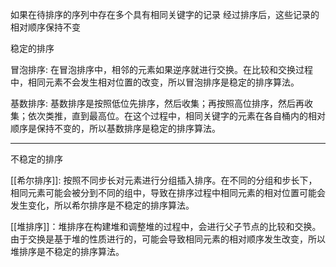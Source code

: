 如果在待排序的序列中存在多个具有相同关键字的记录
经过排序后，这些记录的相对顺序保持不变

稳定的排序

冒泡排序: 在冒泡排序中，相邻的元素如果逆序就进行交换。在比较和交换过程中，相同元素不会发生相对位置的改变，所以冒泡排序是稳定的排序算法。

基数排序: 基数排序是按照低位先排序，然后收集；再按照高位排序，然后再收集；依次类推，直到最高位。在这个过程中，相同关键字的元素在各自桶内的相对顺序是保持不变的，所以基数排序是稳定的排序算法。

---

不稳定的排序

[[希尔排序]]: 按照不同步长对元素进行分组插入排序。在不同的分组和步长下，相同元素可能会被分到不同的组中，导致在排序过程中相同元素的相对位置可能会发生变化，所以希尔排序是不稳定的排序算法。

[[堆排序]]：堆排序在构建堆和调整堆的过程中，会进行父子节点的比较和交换。由于交换是基于堆的性质进行的，可能会导致相同元素的相对顺序发生改变，所以堆排序是不稳定的排序算法。

